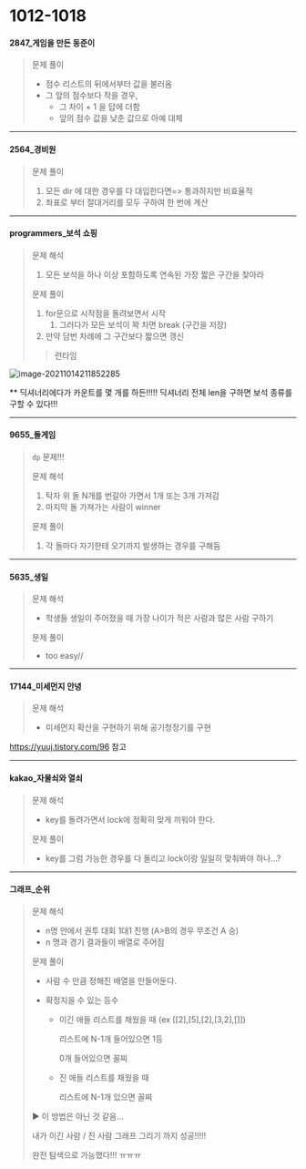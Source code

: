 # 1012-1018

#### 2847_게임을 만든 동준이

> 문제 풀이
>
> - 점수 리스트의 뒤에서부터 값을 불러옴 
> - 그 앞의 점수보다 작을 경우,
>   - 그 차이 + 1 을 답에 더함 
>   - 앞의 점수 값을 낮춘 값으로 아예 대체 

<hr>

#### 2564_경비원


> 문제 풀이
>
> 1. 모든 dir 에 대한 경우를 다 대입한다면=> 통과하지만 비효율적 
> 2. 좌표로 부터 절대거리를 모두 구하여 한 번에 계산 

<hr>

#### programmers_보석 쇼핑

> 문제 해석
>
> 1. 모든 보석을 하나 이상 포함하도록 연속된 가장 짧은 구간을 찾아라
>
> 문제 풀이
>
> 1. for문으로 시작점을 돌려보면서 시작 
>    1. 그러다가 모든 보석이 꽉 차면 break (구간을 저장)
> 2. 만약 담번 차례에 그 구간보다 짧으면 갱신 
>
> > 런타임

![image-20211014211852285](C:\Users\multicampus\AppData\Roaming\Typora\typora-user-images\image-20211014211852285.png)

** 딕셔너리에다가 카운트를 몇 개를 하든!!!!! 딕셔너리 전체 len을 구하면 보석 종류를 구할 수 있다!!! 

<hr>

#### 9655_돌게임

> `dp` 문제!!!
>
> 문제 해석
>
> 1) 탁자 위 돌 N개를 번갈아 가면서 1개 또는 3개 가져감 
> 2) 마지막 돌 가져가는 사람이 winner 
>
> 문제 풀이 
>
> 1. 각 돌마다 자기한테 오기까지 발생하는 경우를 구해둠 

<hr>

#### 5635_생일

> 문제 해석
>
> - 학생들 생일이 주어졌을 때 가장 나이가 적은 사람과 많은 사람 구하기 
>
> 문제 풀이 
>
> - too easy//

<hr>

#### 17144_미세먼지 안녕

> 문제 해석 
>
> - 미세먼지 확산을 구현하기 위해 공기청정기를 구현 

https://yuuj.tistory.com/96 참고

<hr>

#### kakao_자물쇠와 열쇠

> 문제 해석
>
> - key를 돌려가면서 lock에 정확히 맞게 끼워야 한다.
>
> 문제 풀이 
>
> - key를 그럼 가능한 경우를 다 돌리고 lock이랑 일일히 맞춰봐야 하나...?

<hr>

#### 그래프_순위

> 문제 해석 
>
> - n명 안에서 권투 대회 1대1 진행 (A>B의 경우 무조건 A 승)
> - n 명과 경기 결과들이 배열로 주어짐 
>
> 문제 풀이
>
> - 사람 수 만큼 정해진 배열을 만들어둔다. 
>
> - 확정지을 수 있는 등수
>
>   - 이긴 애들 리스트를 채웠을 때 (ex [[2],[5],[2],[3,2],[]])
>
>     리스트에 N-1개 들어있으면 1등
>
>     0개 들어있으면 꼴찌
>
>   - 진 애들 리스트를 채웠을 때 
>
>     리스트에 N-1개 있으면 꼴찌
>
> :arrow_forward: 이 방법은 아닌 것 같음...
>
> 내가 이긴 사람 / 진 사람 그래프 그리기 까지 성공!!!!!
>
> 완전 탐색으로 가능했다!!! ㅠㅠㅠ 



